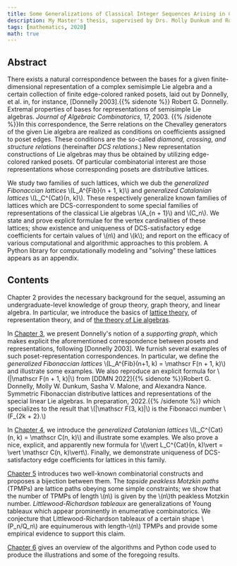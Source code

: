 ```yaml
---
title: Some Generalizations of Classical Integer Sequences Arising in Combinatorial Representation Theory
description: My Master's thesis, supervised by Drs. Molly Dunkum and Rob Donnelly.
tags: [mathematics, 2020]
math: true
---
```


## Abstract
There exists a natural correspondence between the bases for a given finite-dimensional representation of a complex semisimple Lie algebra and a certain collection of finite edge-colored ranked posets, laid out by Donnelly, et al. in, for instance, [Donnelly 2003].{{% sidenote %}} Robert G. Donnelly. Extremal properties of bases for representations of semisimple Lie algebras. *Journal of Algebraic Combinatorics*, 17, 2003. {{% /sidenote %}}In this correspondence, the Serre relations on the Chevalley generators of the given Lie algebra are realized as conditions on coefficients assigned to poset edges. These conditions are the so-called *diamond, crossing, and structure relations* (hereinafter *DCS relations*.) New representation constructions of Lie algebras may thus be obtained by utilizing edge-colored ranked posets. Of particular combinatorial interest are those representations whose corresponding posets are distributive lattices.

We study two families of such lattices, which we dub the *generalized Fibonaccian lattices* \\(L\_A^{Fib}(n + 1, k)\\) and *generalized Catalanian lattices* \\(L\_C^{Cat}(n, k)\\). These respectively generalize known families of lattices which are DCS-correspondent to some special families of representations of the classical Lie algebras \\(A\_{n + 1}\\) and \\(C\_n\\). We state and prove explicit formulae for the vertex cardinalities of these lattices; show existence and uniqueness of DCS-satisfactory edge coefficients for certain values of \\(n\\) and \\(k\\); and report on the efficacy of various computational and algorithmic approaches to this problem. A Python library for computationally modeling and "solving" these lattices appears as an appendix.

## Contents

Chapter 2 provides the necessary background for the sequel, assuming an undergraduate-level knowledge of group theory, graph theory, and linear algebra. In particular, we introduce the basics of [lattice theory](lattice-theory), of representation theory, and of [the theory of Lie algebras](lie-theory).

In [Chapter 3](supporting-graphs), we present Donnelly's notion of a *supporting graph*, which makes explicit the aforementioned correspondence between posets and representations, following [Donnelly 2003]. We furnish several examples of such poset-representation correspondences. In particular, we define the *generalized Fibonaccian lattices* \\(L_A^{Fib}(n+1, k) = \mathscr F(n + 1, k)\\) and illustrate some examples.  We also reproduce an explicit formula for \\(|\mathscr F(n + 1, k)|\\) from [DDMN 2022]{{% sidenote %}}Robert G. Donnelly, Molly W. Dunkum, Sasha V. Malone, and Alexandra Nance. Symmetric Fibonaccian distributive lattices and representations of the special linear Lie algebras. In preparation, 2022.{{% /sidenote %}} which specializes to the result that \\(|\mathscr F(3, k)|\\) is the Fibonacci number \\(F_{2k + 2}.\\)

In [Chapter 4](catalanian-lattices), we introduce the *generalized Catalanian lattices* \\(L_C^{Cat}(n, k) = \mathscr C(n, k)\\) and illustrate some examples. We also prove a nice, explicit, and apparently new formula for \\(\vert L_C^{Cat}(n, k)\vert = \vert \mathscr C(n, k)\vert\\). Finally, we demonstrate uniqueness of DCS-satisfactory edge coefficients for lattices in this family.

[Chapter 5](motzkin-paths) introduces two well-known combinatorial constructs and
proposes a bijection between them. The *topside peakless Motzkin paths* (TPMPs) are lattice paths obeying some simple constraints; we show that the number of TPMPs of length \\(n\\) is given by the \\(n\\)th peakless Motzkin number. *Littlewood-Richardson tableaux* are generalizations of Young tableaux which appear prominently in enumerative combinatorics. We conjecture that Littlewood-Richardson tableaux of a certain shape \\(P_n/Q_n\\) are equinumerous with length-\\(n\\) TPMPs and provide some empirical evidence to support this claim.

[Chapter 6](computational-methods) gives an overview of the algorithms and Python code used to produce the illustrations and some of the foregoing results.
